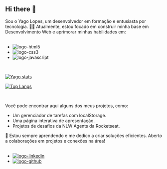 ## Hi there 👋

Sou o Yago Lopes, um desenvolvedor em formação e entusiasta por tecnologia. 👨‍💻
Atualmente, estou focado em construir minha base em Desenvolvimento Web e aprimorar minhas habilidades em:
<br>
<br>
  - <img src="https://img.shields.io/badge/HTML5-E34F26?style=for-the-badge&logo=html5&logoColor=white" alt="logo-html5">
  - <img src="https://img.shields.io/badge/CSS3-1572B6?style=for-the-badge&logo=css3&logoColor=white" alt="logo-css3">
  - <img src="https://img.shields.io/badge/JavaScript-F7DF1E?style=for-the-badge&logo=javascript&logoColor=black" alt="logo-javascript">
<br>

[![Yago stats](https://github-readme-stats.vercel.app/api?username=YagoLopesFranca)](https://github.com/anuraghazra/github-readme-stats)

[![Top Langs](https://github-readme-stats.vercel.app/api/top-langs/?username=YagoLopesFranca)](https://github.com/anuraghazra/github-readme-stats)

<br>

Você pode encontrar aqui alguns dos meus projetos, como:

  - Um gerenciador de tarefas com localStorage.
  - Uma página interativa de apresentação.
  - Projetos de desafios da NLW Agents da Rocketseat.

🌱 Estou sempre aprendendo e me dedico a criar soluções eficientes. Aberto a colaborações em projetos e conexões na área!
<br>
<br>

  - <a href="www.linkedin.com/in/yago-fraança"><img src="https://img.shields.io/badge/LinkedIn-0077B5?style=for-the-badge&logo=linkedin&logoColor=white" alt="logo-linkedin"></a>
  - <a href="https://github.com/YagoLopesFranca"><img src="https://img.shields.io/badge/GitHub-100000?style=for-the-badge&logo=github&logoColor=white" alt="logo-github"></a>

